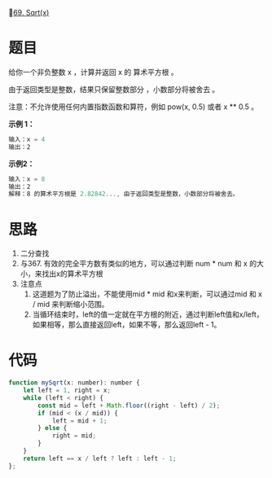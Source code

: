 🔗[69. Sqrt(x)](https://leetcode-cn.com/problems/sqrtx/)

# 题目

给你一个非负整数 x ，计算并返回 x 的 算术平方根 。

由于返回类型是整数，结果只保留整数部分 ，小数部分将被舍去 。

注意：不允许使用任何内置指数函数和算符，例如 pow(x, 0.5) 或者 x ** 0.5 。

**示例 1：**

```JavaScript
输入：x = 4
输出：2
```

**示例2：**

```JavaScript
输入：x = 8
输出：2
解释：8 的算术平方根是 2.82842..., 由于返回类型是整数，小数部分将被舍去。
```

# 思路

1. 二分查找
2. 与367. 有效的完全平方数有类似的地方，可以通过判断 num * num 和 x 的大小，来找出x的算术平方根
3. 注意点
    1. 这道题为了防止溢出，不能使用mid * mid 和x来判断，可以通过mid 和 x / mid 来判断缩小范围。
    2. 当循环结束时，left的值一定就在平方根的附近，通过判断left值和x/left，如果相等，那么直接返回left，如果不等，那么返回left - 1。

# 代码

```JavaScript
function mySqrt(x: number): number {
    let left = 1, right = x;
    while (left < right) {
        const mid = left + Math.floor((right - left) / 2);
        if (mid < (x / mid)) {
            left = mid + 1;
        } else {
            right = mid;
        }
    }
    return left == x / left ? left : left - 1;
};

```



